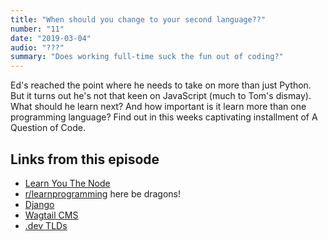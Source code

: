 ```yaml
---
title: "When should you change to your second language??"
number: "11"
date: "2019-03-04"
audio: "???"
summary: "Does working full-time suck the fun out of coding?"
---
```


Ed's reached the point where he needs to take on more than just Python. But it turns out he's not that keen on JavaScript (much to Tom's dismay). What should he learn next? And how important is it learn more than one programming language? Find out in this weeks captivating installment of A Question of Code.

## Links from this episode

* [Learn You The Node](https://github.com/workshopper/learnyounode#readme)
* [r/learnprogramming](https://www.reddit.com/r/learnprogramming/) here be dragons!
* [Django](https://www.djangoproject.com/)
* [Wagtail CMS](https://wagtail.io/)
* [.dev TLDs](https://get.dev/)